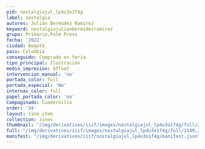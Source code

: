 ```yaml
---
pid: nostalgiajul_lp4u3o1f4g
label: nostalgia
autores: Julián Bermúdez Ramírez
keyword: nostalgiajulianbermidezramirez
grupo: Primario,Palm Press
fecha: '2022'
ciudad: Bogotá
pais: Colombia
conseguido: Comprado en feria
tipo_principal: Ilustración
medio_impresion: Offset
intervencion_manual: 'no'
portada_color: full
portada_especial: 'No'
internas_color: full
papel_portada_color: 'no'
Compaginado: Cuadernillo
order: '34'
layout: zine_item
collection: zines
thumbnail: "/img/derivatives/iiif/images/nostalgiajul_lp4u3o1f4g/full/250,/0/default.jpg"
full: "/img/derivatives/iiif/images/nostalgiajul_lp4u3o1f4g/full/1140,/0/default.jpg"
manifest: "/img/derivatives/iiif/nostalgiajul_lp4u3o1f4g/manifest.json"
---
```

